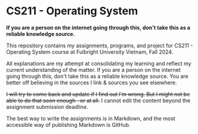 # CS211 - Operating System 
**If you are a person on the internet going through this, don't take this as a reliable knowledge source.**

This repository contains my assignments, programs, and project for CS211 - Operating System course at Fulbright University Vietnam, Fall 2024. 

All explanations are my attempt at consolidating my learning and reflect my current understanding of the matter. If you are a person on the internet going through this, don't take this as a reliable knowledge source. You are better off believing in the sources I link & sources you see elsewhere. 

~~I will try to come back and update if I find out I'm wrong. But I might not be able to do that soon enough--or at all.~~ I cannot edit the content beyond the assignment submission deadline.

The best way to write the assignments is in Markdown, and the most accessible way of publishing Markdown is GitHub. 

